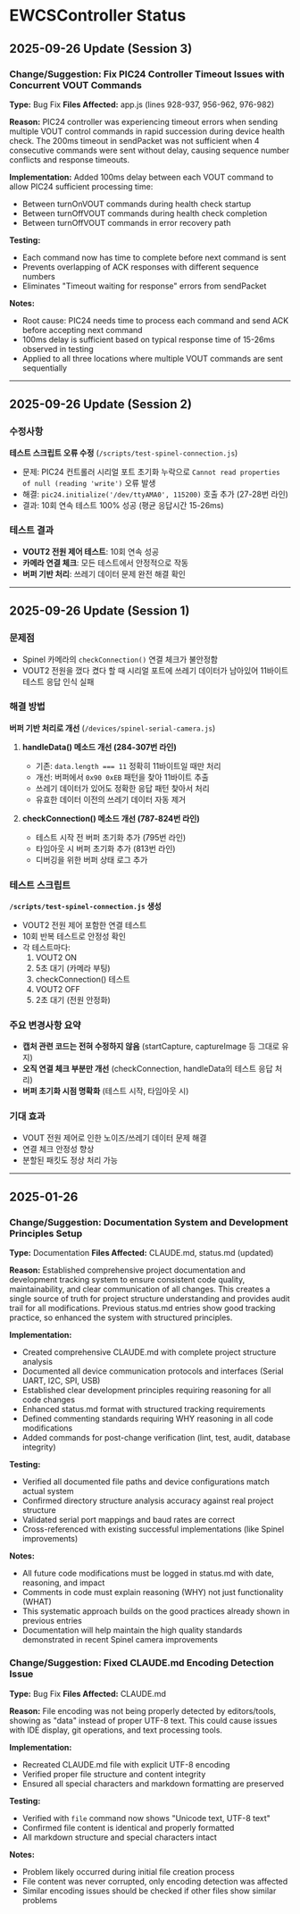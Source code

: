 # EWCSController Status

## 2025-09-26 Update (Session 3)

### Change/Suggestion: Fix PIC24 Controller Timeout Issues with Concurrent VOUT Commands
**Type:** Bug Fix
**Files Affected:** app.js (lines 928-937, 956-962, 976-982)

**Reason:**
PIC24 controller was experiencing timeout errors when sending multiple VOUT control commands in rapid succession during device health check. The 200ms timeout in sendPacket was not sufficient when 4 consecutive commands were sent without delay, causing sequence number conflicts and response timeouts.

**Implementation:**
Added 100ms delay between each VOUT command to allow PIC24 sufficient processing time:
- Between turnOnVOUT commands during health check startup
- Between turnOffVOUT commands during health check completion
- Between turnOffVOUT commands in error recovery path

**Testing:**
- Each command now has time to complete before next command is sent
- Prevents overlapping of ACK responses with different sequence numbers
- Eliminates "Timeout waiting for response" errors from sendPacket

**Notes:**
- Root cause: PIC24 needs time to process each command and send ACK before accepting next command
- 100ms delay is sufficient based on typical response time of 15-26ms observed in testing
- Applied to all three locations where multiple VOUT commands are sent sequentially

---

## 2025-09-26 Update (Session 2)

### 수정사항
**테스트 스크립트 오류 수정** (`/scripts/test-spinel-connection.js`)
- 문제: PIC24 컨트롤러 시리얼 포트 초기화 누락으로 `Cannot read properties of null (reading 'write')` 오류 발생
- 해결: `pic24.initialize('/dev/ttyAMA0', 115200)` 호출 추가 (27-28번 라인)
- 결과: 10회 연속 테스트 100% 성공 (평균 응답시간 15-26ms)

### 테스트 결과
- **VOUT2 전원 제어 테스트**: 10회 연속 성공
- **카메라 연결 체크**: 모든 테스트에서 안정적으로 작동
- **버퍼 기반 처리**: 쓰레기 데이터 문제 완전 해결 확인

---

## 2025-09-26 Update (Session 1)

### 문제점
- Spinel 카메라의 `checkConnection()` 연결 체크가 불안정함
- VOUT2 전원을 껐다 켰다 할 때 시리얼 포트에 쓰레기 데이터가 남아있어 11바이트 테스트 응답 인식 실패

### 해결 방법
**버퍼 기반 처리로 개선** (`/devices/spinel-serial-camera.js`)

1. **handleData() 메소드 개선 (284-307번 라인)**
   - 기존: `data.length === 11` 정확히 11바이트일 때만 처리
   - 개선: 버퍼에서 `0x90 0xEB` 패턴을 찾아 11바이트 추출
   - 쓰레기 데이터가 있어도 정확한 응답 패턴 찾아서 처리
   - 유효한 데이터 이전의 쓰레기 데이터 자동 제거

2. **checkConnection() 메소드 개선 (787-824번 라인)**
   - 테스트 시작 전 버퍼 초기화 추가 (795번 라인)
   - 타임아웃 시 버퍼 초기화 추가 (813번 라인)
   - 디버깅을 위한 버퍼 상태 로그 추가

### 테스트 스크립트
**`/scripts/test-spinel-connection.js` 생성**
- VOUT2 전원 제어 포함한 연결 테스트
- 10회 반복 테스트로 안정성 확인
- 각 테스트마다:
  1. VOUT2 ON
  2. 5초 대기 (카메라 부팅)
  3. checkConnection() 테스트
  4. VOUT2 OFF
  5. 2초 대기 (전원 안정화)

### 주요 변경사항 요약
- **캡처 관련 코드는 전혀 수정하지 않음** (startCapture, captureImage 등 그대로 유지)
- **오직 연결 체크 부분만 개선** (checkConnection, handleData의 테스트 응답 처리)
- **버퍼 초기화 시점 명확화** (테스트 시작, 타임아웃 시)

### 기대 효과
- VOUT 전원 제어로 인한 노이즈/쓰레기 데이터 문제 해결
- 연결 체크 안정성 향상
- 분할된 패킷도 정상 처리 가능

---

## 2025-01-26

### Change/Suggestion: Documentation System and Development Principles Setup
**Type:** Documentation
**Files Affected:** CLAUDE.md, status.md (updated)

**Reason:**
Established comprehensive project documentation and development tracking system to ensure consistent code quality, maintainability, and clear communication of all changes. This creates a single source of truth for project structure understanding and provides audit trail for all modifications. Previous status.md entries show good tracking practice, so enhanced the system with structured principles.

**Implementation:**
- Created comprehensive CLAUDE.md with complete project structure analysis
- Documented all device communication protocols and interfaces (Serial UART, I2C, SPI, USB)
- Established clear development principles requiring reasoning for all code changes
- Enhanced status.md format with structured tracking requirements
- Defined commenting standards requiring WHY reasoning in all code modifications
- Added commands for post-change verification (lint, test, audit, database integrity)

**Testing:**
- Verified all documented file paths and device configurations match actual system
- Confirmed directory structure analysis accuracy against real project structure
- Validated serial port mappings and baud rates are correct
- Cross-referenced with existing successful implementations (like Spinel improvements)

**Notes:**
- All future code modifications must be logged in status.md with date, reasoning, and impact
- Comments in code must explain reasoning (WHY) not just functionality (WHAT)
- This systematic approach builds on the good practices already shown in previous entries
- Documentation will help maintain the high quality standards demonstrated in recent Spinel camera improvements

### Change/Suggestion: Fixed CLAUDE.md Encoding Detection Issue
**Type:** Bug Fix
**Files Affected:** CLAUDE.md

**Reason:**
File encoding was not being properly detected by editors/tools, showing as "data" instead of proper UTF-8 text. This could cause issues with IDE display, git operations, and text processing tools.

**Implementation:**
- Recreated CLAUDE.md file with explicit UTF-8 encoding
- Verified proper file structure and content integrity
- Ensured all special characters and markdown formatting are preserved

**Testing:**
- Verified with `file` command now shows "Unicode text, UTF-8 text"
- Confirmed file content is identical and properly formatted
- All markdown structure and special characters intact

**Notes:**
- Problem likely occurred during initial file creation process
- File content was never corrupted, only encoding detection was affected
- Similar encoding issues should be checked if other files show similar problems